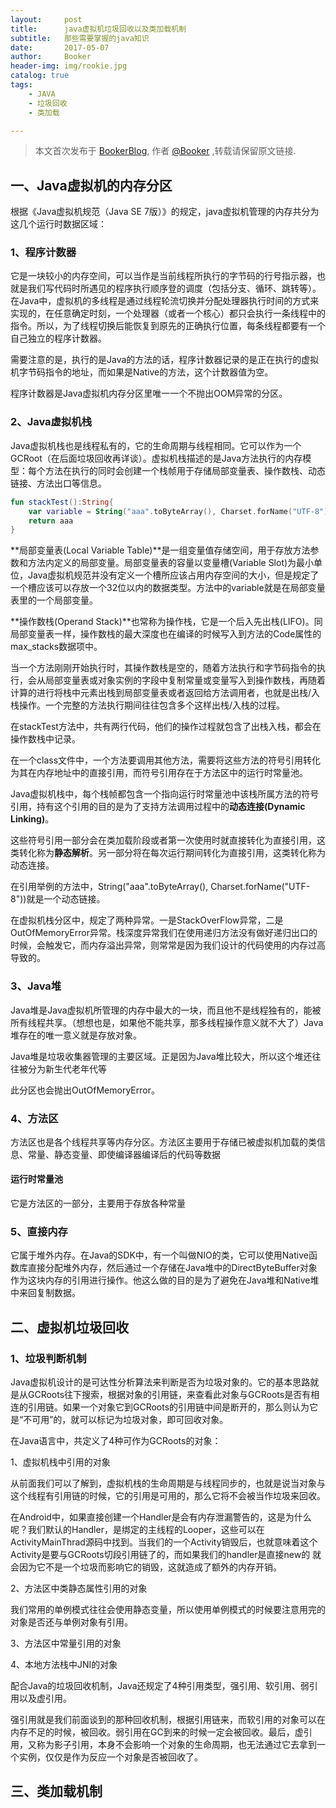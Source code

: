 ```yaml
---
layout:     post
title:      java虚拟机垃圾回收以及类加载机制
subtitle:   那些需要掌握的java知识
date:       2017-05-07
author:     Booker
header-img: img/rookie.jpg
catalog: true
tags:
    - JAVA
    - 垃圾回收
    - 类加载

---
```



> 本文首次发布于 [BookerBlog](http://stephengiant.github.io), 作者 [@Booker](http://github.com/StephenGiant) ,转载请保留原文链接.

## 一、Java虚拟机的内存分区

根据《Java虚拟机规范（Java SE 7版）》的规定，java虚拟机管理的内存共分为这几个运行时数据区域：

### 1、程序计数器

它是一块较小的内存空间，可以当作是当前线程所执行的字节码的行号指示器，也就是我们写代码时所遇见的程序执行顺序登的调度（包括分支、循环、跳转等）。在Java中，虚拟机的多线程是通过线程轮流切换并分配处理器执行时间的方式来实现的，在任意确定时刻，一个处理器（或者一个核心）都只会执行一条线程中的指令。所以，为了线程切换后能恢复到原先的正确执行位置，每条线程都要有一个自己独立的程序计数器。

需要注意的是，执行的是Java的方法的话，程序计数器记录的是正在执行的虚拟机字节码指令的地址，而如果是Native的方法，这个计数器值为空。

程序计数器是Java虚拟机内存分区里唯一一个不抛出OOM异常的分区。

### 2、Java虚拟机栈

Java虚拟机栈也是线程私有的，它的生命周期与线程相同。它可以作为一个GCRoot（在后面垃圾回收再详谈）。虚拟机栈描述的是Java方法执行的内存模型：每个方法在执行的同时会创建一个栈帧用于存储局部变量表、操作数栈、动态链接、方法出口等信息。

```kotlin
fun stackTest():String{
    var variable = String("aaa".toByteArray(), Charset.forName("UTF-8"))
    return aaa
}
```

**局部变量表(Local Variable Table)**是一组变量值存储空间，用于存放方法参数和方法内定义的局部变量。局部变量表的容量以变量槽(Variable Slot)为最小单位，Java虚拟机规范并没有定义一个槽所应该占用内存空间的大小，但是规定了一个槽应该可以存放一个32位以内的数据类型。方法中的variable就是在局部变量表里的一个局部变量。

**操作数栈(Operand Stack)**也常称为操作栈，它是一个后入先出栈(LIFO)。同局部变量表一样，操作数栈的最大深度也在编译的时候写入到方法的Code属性的max_stacks数据项中。

当一个方法刚刚开始执行时，其操作数栈是空的，随着方法执行和字节码指令的执行，会从局部变量表或对象实例的字段中复制常量或变量写入到操作数栈，再随着计算的进行将栈中元素出栈到局部变量表或者返回给方法调用者，也就是出栈/入栈操作。一个完整的方法执行期间往往包含多个这样出栈/入栈的过程。

在stackTest方法中，共有两行代码，他们的操作过程就包含了出栈入栈，都会在操作数栈中记录。

在一个class文件中，一个方法要调用其他方法，需要将这些方法的符号引用转化为其在内存地址中的直接引用，而符号引用存在于方法区中的运行时常量池。

Java虚拟机栈中，每个栈帧都包含一个指向运行时常量池中该栈所属方法的符号引用，持有这个引用的目的是为了支持方法调用过程中的**动态连接(Dynamic Linking)**。

这些符号引用一部分会在类加载阶段或者第一次使用时就直接转化为直接引用，这类转化称为**静态解析**。另一部分将在每次运行期间转化为直接引用，这类转化称为动态连接。

在引用举例的方法中，String("aaa".toByteArray(), Charset.forName("UTF-8"))就是一个动态链接。

在虚拟机栈分区中，规定了两种异常。一是StackOverFlow异常，二是OutOfMemoryError异常。栈深度异常我们在使用递归方法没有做好递归出口的时候，会触发它，而内存溢出异常，则常常是因为我们设计的代码使用的内存过高导致的。

### 3、Java堆

Java堆是Java虚拟机所管理的内存中最大的一块，而且他不是线程独有的，能被所有线程共享。（想想也是，如果他不能共享，那多线程操作意义就不大了）Java堆存在的唯一意义就是存放对象。

Java堆是垃圾收集器管理的主要区域。正是因为Java堆比较大，所以这个堆还往往被分为新生代老年代等

此分区也会抛出OutOfMemoryError。

### 4、方法区

方法区也是各个线程共享等内存分区。方法区主要用于存储已被虚拟机加载的类信息、常量、静态变量、即使编译器编译后的代码等数据

#### 运行时常量池

它是方法区的一部分，主要用于存放各种常量

### 5、直接内存

它属于堆外内存。在Java的SDK中，有一个叫做NIO的类，它可以使用Native函数库直接分配堆外内存，然后通过一个存储在Java堆中的DirectByteBuffer对象作为这块内存的引用进行操作。他这么做的目的是为了避免在Java堆和Native堆中来回复制数据。

## 二、虚拟机垃圾回收

### 1、垃圾判断机制

Java虚拟机设计的是可达性分析算法来判断是否为垃圾对象的。它的基本思路就是从GCRoots往下搜索，根据对象的引用链，来查看此对象与GCRoots是否有相连的引用链。如果一个对象它到GCRoots的引用链中间是断开的，那么则认为它是“不可用”的，就可以标记为垃圾对象，即可回收对象。

在Java语言中，共定义了4种可作为GCRoots的对象：

1、虚拟机栈中引用的对象

从前面我们可以了解到，虚拟机栈的生命周期是与线程同步的，也就是说当对象与这个线程有引用链的时候，它的引用是可用的，那么它将不会被当作垃圾来回收。

在Android中，如果直接创建一个Handler是会有内存泄漏警告的，这是为什么呢？我们默认的Handler，是绑定的主线程的Looper，这些可以在ActivityMainThrad源码中找到。当我们的一个Activity销毁后，也就意味着这个Activity是要与GCRoots切段引用链了的，而如果我们的handler是直接new的 就会因为它不是一个垃圾而影响它的销毁，这就造成了额外的内存开销。

2、方法区中类静态属性引用的对象

我们常用的单例模式往往会使用静态变量，所以使用单例模式的时候要注意用完的对象是否还与单例对象有引用。

3、方法区中常量引用的对象

4、本地方法栈中JNI的对象

配合Java的垃圾回收机制，Java还规定了4种引用类型，强引用、软引用、弱引用以及虚引用。

强引用就是我们前面谈到的那种回收机制，根据引用链来，而软引用的对象可以在内存不足的时候，被回收。弱引用在GC到来的时候一定会被回收。最后，虚引用，又称为影子引用，本身不会影响一个对象的生命周期，也无法通过它去拿到一个实例，仅仅是作为反应一个对象是否被回收了。

## 三、类加载机制


